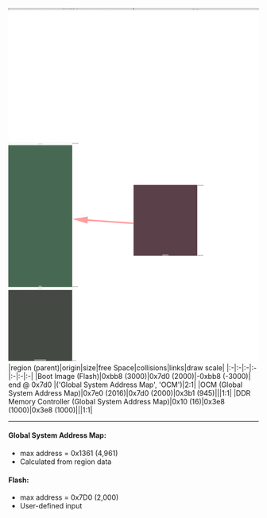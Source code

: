 ![memory map diagram](A3_maxaddress_lower_than_memregions_diagram.png)
|region (parent)|origin|size|free Space|collisions|links|draw scale|
|:-|:-|:-|:-|:-|:-|:-|
|<span style='color:(35, 1, 13)'>Boot Image (Flash)</span>|0xbb8 (3000)|0x7d0 (2000)|-0xbb8 (-3000)| end @ 0x7d0 |('Global System Address Map', 'OCM')|2:1|
|<span style='color:(10, 56, 26)'>OCM (Global System Address Map)</span>|0x7e0 (2016)|0x7d0 (2000)|0x3b1 (945)|||1:1|
|<span style='color:(7, 14, 5)'>DDR Memory Controller (Global System Address Map)</span>|0x10 (16)|0x3e8 (1000)|0x3e8 (1000)|||1:1|

---
#### Global System Address Map:
- max address = 0x1361 (4,961)
- Calculated from region data
#### Flash:
- max address = 0x7D0 (2,000)
- User-defined input